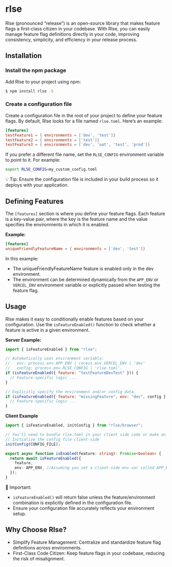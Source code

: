# rlse

Rlse (pronounced “release”) is an open-source library that makes feature flags a first-class citizen in your codebase. With Rlse, you can easily manage feature flag definitions directly in your code, improving consistency, simplicity, and efficiency in your release process.

## Installation

### Install the npm package

Add Rlse to your project using npm:

```sh
$ npm install rlse -S
```

### Create a configuration file

Create a configuration file in the root of your project to define your feature flags. By default, Rlse looks for a file named `rlse.toml`. Here’s an example:

```toml
[features]
testFeature1 = { environments = ['dev', 'test']}
testFeature2 = { environments = ['test']}
testFeature3 = { environments = ['dev', 'uat', 'test', 'prod']}
```

If you prefer a different file name, set the `RLSE_CONFIG` environment variable to point to it. For example:

```sh
export RLSE_CONFIG=my_custom_config.toml
```

💡 Tip: Ensure the configuration file is included in your build process so it deploys with your application.

## Defining Features

The `[features]` section is where you define your feature flags. Each feature is a key-value pair, where the key is the feature name and the value specifies the environments in which it is enabled.

**Example:**

```toml
[features]
uniqueFriendlyFeatureName = { environments = ['dev', 'test']}
```

In this example:

- The uniqueFriendlyFeatureName feature is enabled only in the dev environment.
- The environment can be determined dynamically from the `APP_ENV` or `VERCEL_ENV` environment variable or explicitly passed when testing the feature flag.

## Usage

Rlse makes it easy to conditionally enable features based on your configuration. Use the `isFeatureEnabled()` function to check whether a feature is active in a given environment.

**Server Example:**

```javascript
import { isFeatureEnabled } from "rlse";

// Automatically uses environment variabls:
//   env: process.env.APP_ENV | rocess.env.VERCEL_ENV | 'dev'
//   config: process.env.RLSE_CONFIG | 'rlse.toml'.
if (isFeatureEnabled({ feature: "testFeatureDevTest" })) {
  // Feature-specific logic ...
}

// Explicitly specify the environment and/or config data.
if (isFeatureEnabled({ feature: "missingFeature", env: "dev", config })) {
  // Feature-specific logic ...
}
```

**Client Example**

```typescript
import { isFeatureEnabled, initConfig } from "rlse/browser";

// You'll need to bundle rlse.toml in your client side code or make an API call to get it.
// Initialize the config file client-side
initConfig(CONFIG_FILE);

export async function isEnabled(feature: string): Promise<boolean> {
  return await isFeatureEnabled({
    feature,
    env: APP_ENV, //Assuming you set a client-side env var called APP_ENV
  });
}
```

🛑 Important:

- `isFeatureEnabled()` will return false unless the feature/environment combination is explicitly defined in the configuration file.
- Ensure your configuration file accurately reflects your environment setup.

## Why Choose Rlse?

- Simplify Feature Management: Centralize and standardize feature flag definitions across environments.
- First-Class Code Citizen: Keep feature flags in your codebase, reducing the risk of misalignment.
